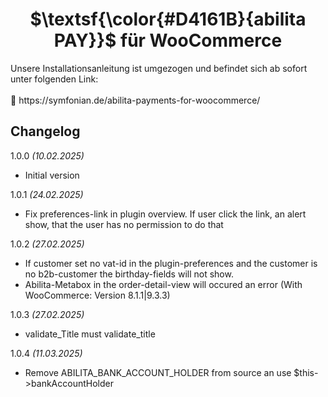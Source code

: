 <h1 align="center">$\textsf{\color{#D4161B}{abilita PAY}}$ für WooCommerce</h1>
Unsere Installationsanleitung ist umgezogen und befindet sich ab sofort unter folgenden Link:
<br><br>
🚀️ https://symfonian.de/abilita-payments-for-woocommerce/

<h2>Changelog</h2>

1.0.0 *(10.02.2025)*

* Initial version

1.0.1 *(24.02.2025)*

* Fix preferences-link in plugin overview. If user click the link, an alert show, that the user has no permission to do that

1.0.2 *(27.02.2025)*

* If customer set no vat-id in the plugin-preferences and the customer is no b2b-customer the birthday-fields will not show.
* Abilita-Metabox in the order-detail-view will occured an error (With WooCommerce: Version 8.1.1|9.3.3)

1.0.3 *(27.02.2025)*

* validate_Title must validate_title

1.0.4 *(11.03.2025)*

* Remove ABILITA_BANK_ACCOUNT_HOLDER from source an use $this->bankAccountHolder